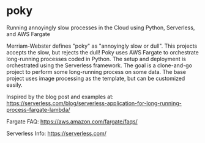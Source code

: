 # poky
Running annoyingly slow processes in the Cloud using Python, Serverless, and AWS Fargate

Merriam-Webster defines "poky" as "annoyingly slow or dull".  This projects accepts the slow, but rejects the dull! Poky uses AWS Fargate to orchestrate long-running processes coded in Python.  The setup and deployment is orchestrated using the Serverless framework.  The goal is a clone-and-go project to perform some long-running process on some data.  The base project uses image processing as the template, but can be customized easily.  

Inspired by the blog post and examples at:
https://serverless.com/blog/serverless-application-for-long-running-process-fargate-lambda/

Fargate FAQ:
https://aws.amazon.com/fargate/faqs/

Serverless Info:
https://serverless.com/

